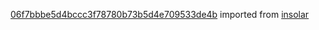 [06f7bbbe5d4bccc3f78780b73b5d4e709533de4b](https://github.com/insolar/insolar/commit/06f7bbbe5d4bccc3f78780b73b5d4e709533de4b) imported from [insolar](https://github.com/insolar/insolar)
